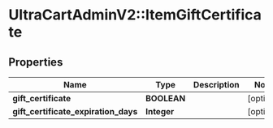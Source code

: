 # UltraCartAdminV2::ItemGiftCertificate

## Properties
Name | Type | Description | Notes
------------ | ------------- | ------------- | -------------
**gift_certificate** | **BOOLEAN** |  | [optional] 
**gift_certificate_expiration_days** | **Integer** |  | [optional] 


